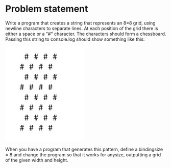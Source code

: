 # Problem statement 

Write a program that creates a string that represents an 8×8 grid, using newline characters to separate lines. At each position of the grid there is either a space or a "#" character. The characters should form a chessboard.
Passing this string to console.log should show something like this:

![image](./chessboard.jpeg)

When you have a program that generates this pattern, define a bindingsize = 8 and change the program so that it works for anysize, outputting a grid of the given width and height.